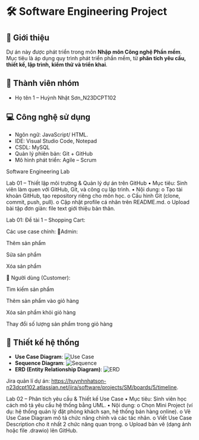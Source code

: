 # 🛠️ Software Engineering Project 

## 📌 Giới thiệu
Dự án này được phát triển trong môn **Nhập môn Công nghệ Phần mềm**.  
Mục tiêu là áp dụng quy trình phát triển phần mềm, từ **phân tích yêu cầu, thiết kế, lập trình, kiểm thử và triển khai**.  

## 👥 Thành viên nhóm
- Họ tên 1 – Huỳnh Nhật Sơn_N23DCPT102

## 💻 Công nghệ sử dụng
- Ngôn ngữ: JavaScript/ HTML.
- IDE: Visual Studio Code, Notepad
- CSDL: MySQL 
- Quản lý phiên bản: Git + GitHub
- Mô hình phát triển: Agile – Scrum  


Software Engineering Lab 

Lab 01 – Thiết lập môi trường & Quản lý dự án trên GitHub
•	Mục tiêu: Sinh viên làm quen với GitHub, Git, và công cụ lập trình.
•	Nội dung:
o	Tạo tài khoản GitHub, tạo repository riêng cho môn học.
o	Cấu hình Git (clone, commit, push, pull).
o	Cập nhật profile cá nhân trên README.md.
o	Upload bài tập đơn giản: file text giới thiệu bản thân.

Lab 01: Đề tài 1 – Shopping Cart:

Các use case chính:
👤Admin:

Thêm sản phẩm

Sửa sản phẩm

Xóa sản phẩm

🛒 Người dùng (Customer):

Tìm kiếm sản phẩm

Thêm sản phẩm vào giỏ hàng

Xóa sản phẩm khỏi giỏ hàng

Thay đổi số lượng sản phẩm trong giỏ hàng

## 📐 Thiết kế hệ thống
- **Use Case Diagram**: ![Use Case](./docs/usecase.png)
- **Sequence Diagram**: ![Sequence](./docs/sequence.png)
- **ERD (Entity Relationship Diagram)**: ![ERD](./docs/erd.png)

Jira quản lí dự án: https://huynhnhatson-n23dcpt102.atlassian.net/jira/software/projects/SM/boards/5/timeline.
 
Lab 02 – Phân tích yêu cầu & Thiết kế Use Case
•	Mục tiêu: Sinh viên học cách mô tả yêu cầu hệ thống bằng UML.
•	Nội dung:
o	Chọn Mini Project (ví dụ: hệ thống quản lý đặt phòng khách sạn, hệ thống bán hàng online).
o	Vẽ Use Case Diagram mô tả chức năng chính và các tác nhân.
o	Viết Use Case Description cho ít nhất 2 chức năng quan trọng.
o	Upload bản vẽ (dạng ảnh hoặc file .drawio) lên GitHub.



